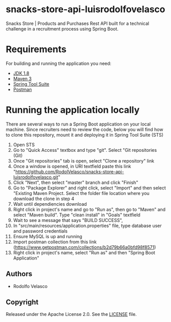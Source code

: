 # snacks-store-api-luisrodolfovelasco
Snacks Store | Products and Purchases Rest API built for a technical challenge in a recruitment process using Spring Boot.
# Requirements
For building and running the application you need:
- [JDK 1.8](http://www.oracle.com/technetwork/java/javase/downloads/jdk8-downloads-2133151.html)
- [Maven 3](https://maven.apache.org)
- [Spring Tool Suite](https://spring.io/tools3/sts/all)
- [Postman](https://www.getpostman.com/downloads/canary)
# Running the application locally
There are several ways to run a Spring Boot application on your local machine. Since recruiters need to review the code, below you will find how to clone this repository, mount it and deploying it in Spring Tool Suite (STS)

1. Open STS
2. Go to "Quick Access" textbox and type "git". Select "Git repositories (Git)
3. Once "Git repositories" tab is open, select "Clone a repository" link
4. Once a window is opened, in URI textfield paste this link "https://github.com/RodolVelasco/snacks-store-api-luisrodolfovelasco.git"
5. Click "Next", then select "master" branch and click "Finish"
6. Go to "Package Explorer" and right click, select "Import" and then select "Existing Maven Project. Select the folder file location where you download the clone in step 4
7. Wait until dependiencies download
8. Right click in project's name and go to "Run as", then go to "Maven" and select "Maven build". Type "clean install" in "Goals" textfield
9. Wait to see a message that says "BUILD SUCCESS",
10. In "src/main/resources/application.properties" file, type database user and password credentials
11. Ensure MySQL is up and running
12. Import postman collection from this link (https://www.getpostman.com/collections/b2d79b66a0bfd98f8571)
13. Right click in project's name, select "Run as" and then "Spring Boot Application"
## Authors
* Rodolfo Velasco
## Copyright
Released under the Apache License 2.0. See the [LICENSE](https://github.com/codecentric/springboot-sample-app/blob/master/LICENSE) file.
